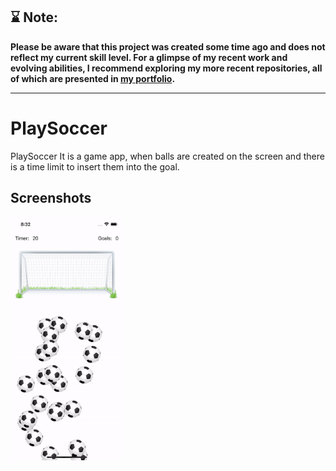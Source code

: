 
## ⌛️ Note:
<b>Please be aware that this project was created some time ago and does not reflect my current skill level. For a glimpse of my recent work and evolving abilities, I recommend exploring my more recent repositories, all of which are presented in <a href="https://oranlevi.dev" target="_blank" >my portfolio</a>.</b>

---

PlaySoccer
==========

PlaySoccer It is a game app, when balls are created on the screen and there is a time limit to insert them into the goal.

## Screenshots
  <p float="left">
    <img src="./ScreenRecording.gif" width="180" />
</p>
